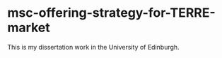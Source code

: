 # msc-offering-strategy-for-TERRE-market
This is my dissertation work in the University of Edinburgh. 
